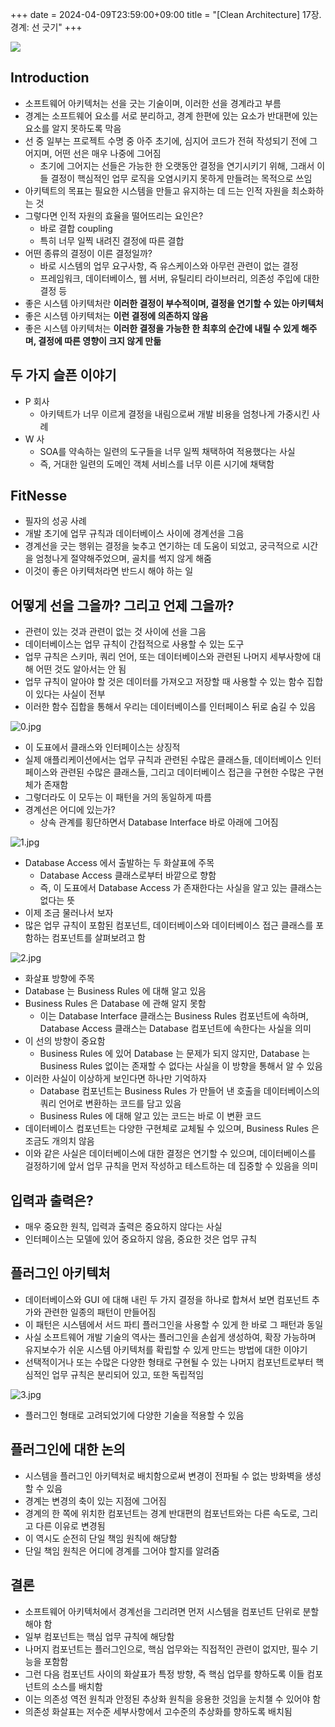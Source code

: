 +++ 
date = 2024-04-09T23:59:00+09:00
title = "[Clean Architecture] 17장. 경계: 선 긋기"
+++

![](/images/books/clean-architecture/cover.jpg)

## Introduction

- 소프트웨어 아키텍처는 선을 긋는 기술이며, 이러한 선을 경계라고 부름
- 경계는 소프트웨어 요소를 서로 분리하고, 경계 한편에 있는 요소가 반대편에 있는 요소를 알지 못하도록 막음
- 선 중 일부는 프로젝트 수명 중 아주 초기에, 심지어 코드가 전혀 작성되기 전에 그어지며, 어떤 선은 매우 나중에 그어짐
  - 초기에 그어지는 선들은 가능한 한 오랫동안 결정을 연기시키기 위해, 그래서 이들 결정이 핵심적인 업무 로직을 오염시키지 못하게 만들려는 목적으로 쓰임
- 아키텍트의 목표는 필요한 시스템을 만들고 유지하는 데 드는 인적 자원을 최소화하는 것
- 그렇다면 인적 자원의 효율을 떨어뜨리는 요인은?
  - 바로 결합 coupling
  - 특히 너무 일찍 내려진 결정에 따른 결합
- 어떤 종류의 결정이 이른 결정일까?
  - 바로 시스템의 업무 요구사항, 즉 유스케이스와 아무런 관련이 없는 결정
  - 프레임워크, 데이터베이스, 웹 서버, 유틸리티 라이브러리, 의존성 주입에 대한 결정 등
- 좋은 시스템 아키텍처란 **이러한 결정이 부수적이며, 결정을 연기할 수 있는 아키텍처**
- 좋은 시스템 아키텍처는 **이런 결정에 의존하지 않음**
- 좋은 시스템 아키텍처는 **이러한 결정을 가능한 한 최후의 순간에 내릴 수 있게 해주며, 결정에 따른 영향이 크지 않게 만듦**

## 두 가지 슬픈 이야기

- P 회사
  - 아키텍트가 너무 이르게 결정을 내림으로써 개발 비용을 엄청나게 가중시킨 사례
- W 사
  - SOA를 약속하는 일련의 도구들을 너무 일찍 채택하여 적용했다는 사실
  - 즉, 거대한 일련의 도메인 객체 서비스를 너무 이른 시기에 채택함

## FitNesse

- 필자의 성공 사례
- 개발 초기에 업무 규칙과 데이터베이스 사이에 경계선을 그음
- 경계선을 긋는 행위는 결정을 늦추고 연기하는 데 도움이 되었고, 궁극적으로 시간을 엄청나게 절약해주었으며, 골치를 썩지 않게 해줌
- 이것이 좋은 아키텍처라면 반드시 해야 하는 일

## 어떻게 선을 그을까? 그리고 언제 그을까?

- 관련이 있는 것과 관련이 없는 것 사이에 선을 그음
- 데이터베이스는 업무 규칙이 간접적으로 사용할 수 있는 도구
- 업무 규칙은 스키마, 쿼리 언어, 또는 데이터베이스와 관련된 나머지 세부사항에 대해 어떤 것도 알아서는 안 됨
- 업무 규칙이 알아야 할 것은 데이터를 가져오고 저장할 때 사용할 수 있는 함수 집합이 있다는 사실이 전부
- 이러한 함수 집합을 통해서 우리는 데이터베이스를 인터페이스 뒤로 숨길 수 있음

![0.jpg](/images/books/clean-architecture/chapter17/0.jpg)

- 이 도표에서 클래스와 인터페이스는 상징적
- 실제 애플리케이션에서는 업무 규칙과 관련된 수많은 클래스들, 데이터베이스 인터페이스와 관련된 수많은 클래스들, 그리고 데이터베이스 접근을 구현한 수많은 구현체가 존재함
- 그렇더라도 이 모두는 이 패턴을 거의 동일하게 따름
- 경계선은 어디에 있는가?
  - 상속 관계를 횡단하면서 Database Interface 바로 아래에 그어짐

![1.jpg](/images/books/clean-architecture/chapter17/1.jpg)

- Database Access 에서 출발하는 두 화살표에 주목
  - Database Access 클래스로부터 바깥으로 향함
  - 즉, 이 도표에서 Database Access 가 존재한다는 사실을 알고 있는 클래스는 없다는 뜻
- 이제 조금 물러나서 보자
- 많은 업무 규칙이 포함된 컴포넌트, 데이터베이스와 데이터베이스 접근 클래스를 포함하는 컴포넌트를 살펴보려고 함

![2.jpg](/images/books/clean-architecture/chapter17/2.jpg)

- 화살표 방향에 주목
- Database 는 Business Rules 에 대해 알고 있음
- Business Rules 은 Database 에 관해 알지 못함
  - 이는 Database Interface 클래스는 Business Rules 컴포넌트에 속하며, Database Access 클래스는 Database 컴포넌트에 속한다는 사실을 의미
- 이 선의 방향이 중요함
  - Business Rules 에 있어 Database 는 문제가 되지 않지만, Database 는 Business Rules 없이는 존재할 수 없다는 사실을 이 방향을 통해서 알 수 있음
- 이러한 사실이 이상하게 보인다면 하나만 기억하자
  - Database 컴포넌트는 Business Rules 가 만들어 낸 호출을 데이터베이스의 쿼리 언어로 변환하는 코드를 담고 있음
  - Business Rules 에 대해 알고 있는 코드는 바로 이 변환 코드
- 데이터베이스 컴포넌트는 다양한 구현체로 교체될 수 있으며, Business Rules 은 조금도 개의치 않음
- 이와 같은 사실은 데이터베이스에 대한 결정은 연기할 수 있으며, 데이터베이스를 걸정하기에 앞서 업무 규칙을 먼저 작성하고 테스트하는 데 집중할 수 있음을 의미

## 입력과 출력은?

- 매우 중요한 원칙, 입력과 출력은 중요하지 않다는 사실
- 인터페이스는 모델에 있어 중요하지 않음, 중요한 것은 업무 규칙

## 플러그인 아키텍처

- 데이터베이스와 GUI 에 대해 내린 두 가지 결정을 하나로 합쳐서 보면 컴포넌트 추가와 관련한 일종의 패턴이 만들어짐
- 이 패턴은 시스템에서 서드 파티 플러그인을 사용할 수 있게 한 바로 그 패턴과 동일
- 사실 소프트웨어 개발 기술의 역사는 플러그인을 손쉽게 생성하여, 확장 가능하며 유지보수가 쉬운 시스템 아키텍처를 확립할 수 있게 만드는 방법에 대한 이야기
- 선택적이거나 또는 수많은 다양한 형태로 구현될 수 있는 나머지 컴포넌트로부터 핵심적인 업무 규칙은 분리되어 있고, 또한 독립적임

![3.jpg](/images/books/clean-architecture/chapter17/3.jpg)

- 플러그인 형태로 고려되었기에 다양한 기술을 적용할 수 있음

## 플러그인에 대한 논의

- 시스템을 플러그인 아키텍처로 배치함으로써 변경이 전파될 수 없는 방화벽을 생성할 수 있음
- 경계는 변경의 축이 있는 지점에 그어짐
- 경계의 한 쪽에 위치한 컴포넌트는 경계 반대편의 컴포넌트와는 다른 속도로, 그리고 다른 이유로 변경됨
- 이 역시도 순전히 단일 책임 원칙에 해당함
- 단일 책임 원칙은 어디에 경계를 그어야 할지를 알려줌

## 결론

- 소프트웨어 아키텍처에서 경계선을 그리려면 먼저 시스템을 컴포넌트 단위로 분할해야 함
- 일부 컴포넌트는 핵심 업무 규칙에 해당함
- 나머지 컴포넌트는 플러그인으로, 핵심 업무와는 직접적인 관련이 없지만, 필수 기능을 포함함
- 그런 다음 컴포넌트 사이의 화살표가 특정 방향, 즉 핵심 업무를 향하도록 이들 컴포넌트의 소스를 배치함
- 이는 의존성 역전 원칙과 안정된 추상화 원칙을 응용한 것임을 눈치챌 수 있어야 함
- 의존성 화살표는 저수준 세부사항에서 고수준의 추상화를 향하도록 배치됨

